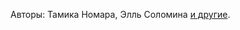 Авторы: Тамика Номара, Элль Соломина [и другие][et all].

[et all]: https://github.com/taminomara/transfemscience-ru/graphs/contributors
